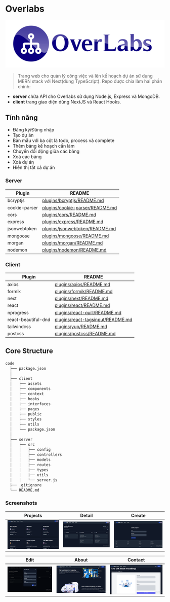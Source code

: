 # Overlabs

![Overlabs](https://github.com/Ren0503/overlabs-ts-project-manager/blob/master/client/public/header.png)

> Trang web cho quản lý công việc và lên kế hoạch dự án sử dụng MERN stack với Next(dùng TypeScript). Repo được chia làm hai phần chính:

- **server** chứa API cho Overlabs sử dụng Node.js, Express và MongoDB.
- **client** trang giao diện dùng NextJS và React Hooks.

## Tính năng

- Đăng ký/Đăng nhập
- Tạo dự án
- Bản mẫu với ba cột là todo, process và complete
- Thêm bảng kế hoạch cần làm
- Chuyển đổi động giữa các bảng
- Xoá các bảng
- Xoá dự án
- Hiển thị tất cả dự án

### Server

| Plugin | README |
| ------ | ------ |
| bcryptjs | [plugins/bcryptjs/README.md](https://github.com/dcodeIO/bcrypt.js/blob/master/README.md) |
| cookie-parser | [plugins/cookie-parser/README.md](https://github.com/expressjs/cookie-parser/blob/master/README.md) |
| cors | [plugins/cors/README.md](https://github.com/expressjs/cors/blob/master/README.md)|
| express | [plugins/express/README.md](https://github.com/expressjs/express/blob/master/Readme.md) |
| jsonwebtoken | [plugins/jsonwebtoken/README.md](https://github.com/auth0/node-jsonwebtoken/blob/master/README.md) |
| mongoose | [plugins/mongoose/README.md](https://github.com/Automattic/mongoose/blob/master/README.md) |
| morgan | [plugins/morgan/README.md](https://github.com/expressjs/morgan/blob/master/README.md) |
| nodemon | [plugins/nodemon/README.md](https://github.com/remy/nodemon/blob/master/README.md) |


### Client

| Plugin | README |
| ------ | ------ |
| axios | [plugins/axios/README.md](https://github.com/axios/axios/blob/master/README.md) |
| formik | [plugins/formik/README.md](https://github.com/formium/formik/blob/master/packages/formik/README.md) |
| next | [plugins/next/README.md](https://github.com/vercel/next.js/blob/canary/packages/next/README.md) |
| react | [plugins/react/README.md](https://github.com/facebook/react/blob/master/README.md) |
| nprogress | [plugins/react-quill/README.md](https://github.com/rstacruz/nprogress/blob/master/Readme.md) |
| react-beautiful-dnd | [plugins/react-tagsinput/README.md](https://github.com/atlassian/react-beautiful-dnd/blob/master/README.md) |
| tailwindcss | [plugins/yup/README.md](https://github.com/tailwindlabs/tailwindcss/blob/master/README.md)|
| postcss | [plugins/postcss/README.md](https://github.com/postcss/postcss/blob/main/README.md)|

## Core Structure
    code
      ├── package.json
      │
      ├── client
      │   ├── assets
      │   ├── components
      │   ├── context
      │   ├── hooks
      │   ├── interfaces
      │   ├── pages
      │   ├── public
      │   ├── styles
      │   ├── utils
      │   └── package.json
      │
      ├── server 
      │   ├── src
      │   │   ├── config
      │   │   ├── controllers
      │   │   ├── models
      │   │   ├── routes
      │   │   ├── types
      │   │   ├── utils
      │   │   └── server.js
      ├── .gitignore
      └── README.md

### Screenshots
|                                        Projects                                        |                                        Detail                                        |                                        Create                                        |
| :--------------------------------------------------------------------------------: | :------------------------------------------------------------------------------------: | :-----------------------------------------------------------------------------------: |
| ![](https://github.com/Ren0503/overlabs-ts-project-manager/blob/master/client/public/screenshots/projects.png) | ![](https://github.com/Ren0503/overlabs-ts-project-manager/blob/master/client/public/screenshots/detail.png) | ![](https://github.com/Ren0503/overlabs-ts-project-manager/blob/master/client/public/screenshots/create.png) |

|                                        Edit                                        |                                        About                                        |                                        Contact                                        |
| :--------------------------------------------------------------------------------: | :------------------------------------------------------------------------------------: | :-----------------------------------------------------------------------------------: |
| ![](https://github.com/Ren0503/overlabs-ts-project-manager/blob/master/client/public/screenshots/edit.png) | ![](https://github.com/Ren0503/overlabs-ts-project-manager/blob/master/client/public/screenshots/about.png) | ![](https://github.com/Ren0503/overlabs-ts-project-manager/blob/master/client/public/screenshots/contact.png) |
